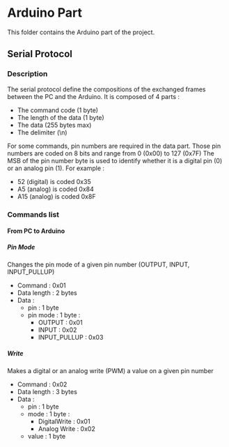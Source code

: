 # Arduino Part

This folder contains the Arduino part of the project.

## Serial Protocol

### Description

The serial protocol define the compositions of the exchanged frames between the PC and the Arduino.
It is composed of 4 parts :
- The command code (1 byte)
- The length of the data (1 byte)
- The data (255 bytes max)
- The delimiter (\n)

For some commands, pin numbers are required in the data part. Those pin numbers are coded on 8 bits and range from 0 (0x00) to 127 (0x7F)
The MSB of the pin number byte is used to identify whether it is a digital pin (0) or an analog pin (1).
For example :
- 52 (digital) is coded 0x35
- A5 (analog) is coded 0x84
- A15 (analog) is coded 0x8F

### Commands list

#### From PC to Arduino

##### Pin Mode

Changes the pin mode of a given pin number (OUTPUT, INPUT, INPUT_PULLUP)
- Command : 0x01
- Data length : 2 bytes
- Data :
    - pin : 1 byte
    - pin mode : 1 byte :
        - OUTPUT : 0x01
        - INPUT : 0x02
        - INPUT_PULLUP : 0x03

##### Write

Makes a digital or an analog write (PWM) a value on a given pin number
- Command : 0x02
- Data length : 3 bytes
- Data :
    - pin : 1 byte
    - mode : 1 byte :
        - DigitalWrite : 0x01
        - Analog Write : 0x02
    - value : 1 byte

